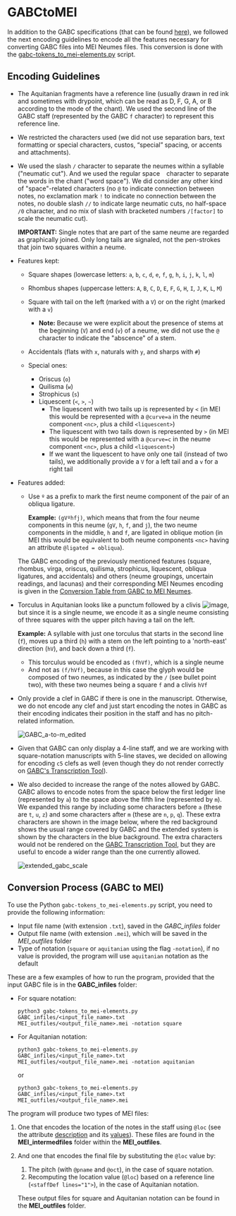 # GABCtoMEI

In addition to the GABC specifications (that can be found [here](https://gregorio-project.github.io/gabc/index.html)), we followed the next encoding guidelines to encode all the features necessary for converting GABC files into MEI Neumes files. This conversion is done with the [gabc-tokens_to_mei-elements.py](https://github.com/martha-thomae/GABCtoMEI/blob/main/gabc-tokens_to_mei-elements.py) script.

## Encoding Guidelines

- The Aquitanian fragments have a reference line (usually drawn in red ink and sometimes with drypoint, which can be read as D, F, G, A, or B according to the mode of the chant). We used the second line of the GABC staff (represented by the GABC `f` character) to represent this reference line.
- We restricted the characters used (we did not use separation bars, text formatting or special characters, custos, “special” spacing, or accents and attachments).
- We used the slash `/` character to separate the neumes within a syllable ("neumatic cut"). And we used the regular space ` ` character to separate the words in the chant ("word space"). We did consider any other kind of "space"-related characters (no `@` to indicate connection between notes, no exclamation mark `!` to indicate no connection between the notes, no double slash `//` to indicate large neumatic cuts, no half-space `/0` character, and no mix of slash with bracketed numbers `/[factor]` to scale the neumatic cut).
  
  **IMPORTANT:** Single notes that are part of the same neume are regarded as graphically joined. Only long tails are signaled, not the pen-strokes that join two squares within a neume.

- Features kept:
  - Square shapes (lowercase letters: `a`, `b`, `c`, `d`, `e`, `f`, `g`, `h`, `i`, `j`, `k`, `l`, `m`)
  - Rhombus shapes (uppercase letters: `A`, `B`, `C`, `D`, `E`, `F`, `G`, `H`, `I`, `J`, `K`, `L`, `M`)
  - Square with tail on the left (marked with a `V`) or on the right (marked with a `v`)
    - **Note:** Because we were explicit about the presence of stems at the beginning (`V`) and end (`v`) of a neume, we did not use the `@` character to indicate the "abscence" of a stem.
  - Accidentals (flats with `x`, naturals with `y`, and sharps with `#`)

  - Special ones:
    - Oriscus (`o`)
    - Quilisma (`w`)
    - Strophicus (`s`)
    - Liquescent (`<`, `>`, `~`)
      - The liquescent with two tails up is represented by `<` (in MEI this would be represented with a `@curve=a` in the neume component `<nc>`, plus a child `<liquescent>`)
      - The liquescent with two tails down is represented by `>` (in MEI this would be represented with a `@curve=c` in the neume component `<nc>`, plus a child `<liquescent>`)
      - If we want the liquescent to have only one tail (instead of two tails), we additionally provide a `V` for a left tail and a `v` for a right tail
- Features added:
  - Use `º` as a prefix to mark the first neume component of the pair of an obliqua ligature.

    **Example:** `(gVºhfj)`,  which means that from the four neume components in this neume (`gV`, `h`, `f`, and `j`), the two neume components in the middle, `h` and `f`, are ligated in oblique motion (in MEI this would be equivalent to both neume components `<nc>` having an attribute `@ligated = obliqua`).



  The GABC encoding of the previously mentioned features (square, rhombus, virga, oriscus, quilisma, strophicus, liquescent, obliqua ligatures, and accidentals) and others (neume groupings, uncertain readings, and lacunas) and their corresponding MEI Neumes encoding is given in the [Conversion Table from GABC to MEI Neumes](./Conversion%20Table%20(GABC%20to%20MEI%20Neumes).md).



- Torculus in Aquitanian looks like a punctum followed by a clivis ![image](https://github.com/martha-thomae/GABCtoMEI/assets/13948831/72005277-2136-4102-b3a4-d003bd013c4d), but since it is a single neume, we encode it as a single neume consisting of three squares with the upper pitch having a tail on the left.
  
  **Example:** A syllable with just one torculus that starts in the second line (`f`), moves up a third (`h`) with a stem on the left pointing to a 'north-east' direction (`hV`), and back down a third (`f`).
  -  This torculus would be encoded as `(fhVf)`, which is a single neume
  -  And not as `(f/hVf)`, because in this case the glyph would be composed of two neumes, as indicated by the `/` (see bullet point two), with these two neumes being a square `f` and a clivis `hVf`

- Only provide a clef in GABC if there is one in the manuscript. Otherwise, we do not encode any clef and just start encoding the notes in GABC as their encoding indicates their position in the staff and has no pitch-related information.

  ![GABC_a-to-m_edited](https://github.com/martha-thomae/GABCtoMEI/assets/13948831/e313109d-5894-41f6-9c41-7ed09d9e38a9)


- Given that GABC can only display a 4-line staff, and we are working with square-notation manuscripts with 5-line staves, we decided on allowing for encoding `c5` clefs as well (even though they do not render correctly on [GABC's Transcription Tool](https://bbloomf.github.io/jgabc/transcriber.html)).
- We also decided to increase the range of the notes allowed by GABC. GABC allows to encode notes from the space below the first ledger line (represented by `a`) to the space above the fifth line (represented by `m`). We expanded this range by including some characters before `a` (these are `t`, `u`, `z`) and some characters after `m` (these are `n`, `p`, `q`). These extra characters are shown in the image below, where the red background shows the usual range covered by GABC and the extended system is shown by the characters in the blue background. The extra characters would not be rendered on the [GABC Transcription Tool](https://bbloomf.github.io/jgabc/transcriber.html), but they are useful to encode a wider range than the one currently allowed.
  
  ![extended_gabc_scale](https://github.com/martha-thomae/GABCtoMEI/assets/13948831/78b3e4ea-6f61-4d76-88f7-f21251c704bf)


## Conversion Process (GABC to MEI)
To use the Python `gabc-tokens_to_mei-elements.py` script, you need to provide the following information:
- Input file name (with extension `.txt`), saved in the _GABC_infiles_ folder
- Output file name (with extension `.mei`), which will be saved in the _MEI_outfiles_ folder
- Type of notation (`square` or `aquitanian` using the flag `-notation`), if no value is provided, the program will use `aquitanian` notation as the default

These are a few examples of how to run the program, provided that the input GABC file is in the **GABC_infiles** folder:

- For square notation:
  
  ```
  python3 gabc-tokens_to_mei-elements.py GABC_infiles/<input_file_name>.txt MEI_outfiles/<output_file_name>.mei -notation square
  ```

- For Aquitanian notation:
  ```
  python3 gabc-tokens_to_mei-elements.py GABC_infiles/<input_file_name>.txt MEI_outfiles/<output_file_name>.mei -notation aquitanian
  ```

  or 
  ```
  python3 gabc-tokens_to_mei-elements.py GABC_infiles/<input_file_name>.txt MEI_outfiles/<output_file_name>.mei
  ```

The program will produce two types of MEI files:

1. One that encodes the location of the notes in the staff using `@loc` (see the attribute [description](https://music-encoding.org/guidelines/v5/attribute-classes/att.staffLoc.html) and its [values](https://music-encoding.org/guidelines/v5/data-types/data.STAFFLOC.html)). These files are found in the **MEI_intermedfiles** folder within the **MEI_outfiles**.
2. And one that encodes the final file by substituting the `@loc` value by:
   1. The pitch (with `@pname` and `@oct`), in the case of square notation.
   2. Recomputing the location value (`@loc`) based on a reference line (`<staffDef lines="1">`), in the case of Aquitanian notation.

   These output files for square and Aquitanian notation can be found in the **MEI_outfiles** folder.
